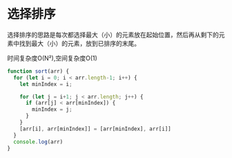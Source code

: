 # 选择排序

选择排序的思路是每次都选择最大（小）的元素放在起始位置，然后再从剩下的元素中找到最大（小）的元素，放到已排序的末尾。

时间复杂度O(N²),空间复杂度O(1)

```js
function sort(arr) {
  for (let i = 0; i < arr.length-1; i++) {
    let minIndex = i;

    for (let j = i+1; j < arr.length; j++) {
      if (arr[j] < arr[minIndex]) {
        minIndex = j;
      }
    }
    [arr[i], arr[minIndex]] = [arr[minIndex], arr[i]]
  }
  console.log(arr)
}
```